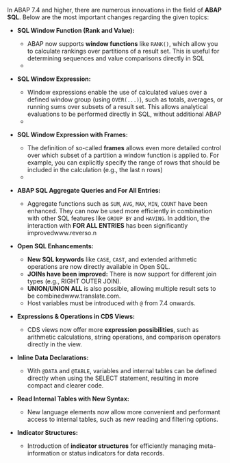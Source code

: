 In ABAP 7.4 and higher, there are numerous innovations in the field of **ABAP SQL**. Below are the most important changes regarding the given topics:

- **SQL Window Function (Rank and Value):**
    - ABAP now supports **window functions** like `RANK()`, which allow you to calculate rankings over partitions of a result set. This is useful for determining sequences and value comparisons directly in SQL
    - 
- **SQL Window Expression:**
    - Window expressions enable the use of calculated values over a defined window group (using `OVER(...)`), such as totals, averages, or running sums over subsets of a result set. This allows analytical evaluations to be performed directly in SQL, without additional ABAP 
    - 
- **SQL Window Expression with Frames:**
    - The definition of so-called **frames** allows even more detailed control over which subset of a partition a window function is applied to. For example, you can explicitly specify the range of rows that should be included in the calculation (e.g., the last n rows)
    - 
- **ABAP SQL Aggregate Queries and For All Entries:**
    - Aggregate functions such as `SUM`, `AVG`, `MAX`, `MIN`, `COUNT` have been enhanced. They can now be used more efficiently in combination with other SQL features like `GROUP BY` and `HAVING`. In addition, the interaction with **FOR ALL ENTRIES** has been significantly improvedwww.reverso.n
- **Open SQL Enhancements:**
    
    - **New SQL keywords** like `CASE`, `CAST`, and extended arithmetic operations are now directly available in Open SQL.
    - **JOINs have been improved:** There is now support for different join types (e.g., RIGHT OUTER JOIN).
    - **UNION/UNION ALL** is also possible, allowing multiple result sets to be combinedwww.translate.com.
    - Host variables must be introduced with `@` from 7.4 onwards.
- **Expressions & Operations in CDS Views:**
    
    - CDS views now offer more **expression possibilities**, such as arithmetic calculations, string operations, and comparison operators directly in the view.
- **Inline Data Declarations:**
    
    - With `@DATA` and `@TABLE`, variables and internal tables can be defined directly when using the SELECT statement, resulting in more compact and clearer code.
- **Read Internal Tables with New Syntax:**
    
    - New language elements now allow more convenient and performant access to internal tables, such as new reading and filtering options.
- **Indicator Structures:**
    
    - Introduction of **indicator structures** for efficiently managing meta-information or status indicators for data records.
